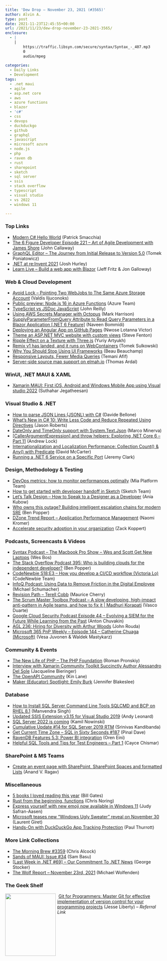 ```yaml
---
title: 'Dew Drop – November 23, 2021 (#3565)'
author: Alvin A.
type: post
date: 2021-11-23T12:45:55+00:00
url: /2021/11/23/dew-drop-november-23-2021-3565/
enclosure:
  - |
    |
        https://traffic.libsyn.com/secure/syntax/Syntax_-_407.mp3
        0
        audio/mpeg
        
categories:
  - Daily Links
  - Development
tags:
  - .net maui
  - agile
  - asp.net core
  - aws
  - azure functions
  - blazor
  - 'c#'
  - css
  - devops
  - duckduckgo
  - github
  - graphql
  - javascript
  - microsoft azure
  - node.js
  - php
  - raven db
  - rust
  - sharepoint
  - sketch
  - sql server
  - ssis
  - stack overflow
  - typescript
  - visual studio
  - vs 2022
  - windows 11

---
```

### <a name="top"></a>Top Links

  * <a href="https://blog.ndepend.com/modern-c-hello-world/" target="_blank" rel="noopener">Modern C# Hello World</a> (Patrick Smacchia)
  * <a href="https://6figuredev.com/podcast/episode-221-art-of-agile-development-with-james-shore/" target="_blank" rel="noopener">The 6 Figure Developer Episode 221 – Art of Agile Development with James Shore</a> (John Callaway)
  * <a href="https://davidwalsh.name/graphql-editor-the-journey-from-initial-release-to-version-5-0" target="_blank" rel="noopener">GraphQL Editor – The Journey from Initial Release to Version 5.0</a> (Tomek Poniatowicz)
  * <a href="https://aws.amazon.com/blogs/developer/net-at-reinvent-2021/" target="_blank" rel="noopener">.NET at re:Invent 2021</a> (Josh Hurley)
  * <a href="http://www.youtube.com/watch?v=GoRueoEv8NI" target="_blank" rel="noopener">Learn Live &#8211; Build a web app with Blazor</a> (Jeff Fritz & Jon Galloway)



### <a name="web"></a>Web & Cloud Development

  * <a href="https://www.getadigital.com/blog/avoid-lock---pointing-two-webjobs-to-the-same-azure-storage-account" target="_blank" rel="noopener">Avoid Lock &#8211; Pointing Two WebJobs to The Same Azure Storage Account</a> (Valdis Iljuconoks)
  * <a href="https://azure.microsoft.com/en-us/updates/public-preview-nodejs-16-in-azure-functions/?WT.mc_id=DOP-MVP-4025064" target="_blank" rel="noopener">Public preview: Node.js 16 in Azure Functions</a> (Azure Team)
  * <a href="https://blog.johnnyreilly.com/2021/11/22/typescript-vs-jsdoc-javascript" target="_blank" rel="noopener">TypeScript vs JSDoc JavaScript</a> (John Reilly)
  * <a href="https://octopus.com/blog/using-aws-secrets-manager-with-octopus" target="_blank" rel="noopener">Using AWS Secrets Manager with Octopus</a> (Mark Harrison)
  * <a href="https://www.learmoreseekmore.com/2021/11/supplyparameterfromquery-attribute-to-read-query-parameters-in-blazor-application-dotnet6-feature.html" target="_blank" rel="noopener">SupplyParameterFromQuery Attribute to Read Query Parameters in a Blazor Application [.NET 6 Feature]</a> (Naveen Bommidi)
  * <a href="https://www.telerik.com/blogs/deploying-angular-app-github-pages" target="_blank" rel="noopener">Deploying an Angular App on GitHub Pages</a> (Nwose Lotanna Victor)
  * <a href="https://www.stevefenton.co.uk/2021/11/theme-an-asp-net-mvc-website-with-custom-views/" target="_blank" rel="noopener">Theme an ASP.NET MVC website with custom views</a> (Steve Fenton)
  * <a href="https://tympanus.net/codrops/2021/11/22/ripple-effect-on-a-texture-with-three-js/" target="_blank" rel="noopener">Ripple Effect on a Texture with Three.js</a> (Yuriy Artyukh)
  * <a href="https://blog.stackblitz.com/posts/remix-runs-on-webcontainers/" target="_blank" rel="noopener">Remix v1 has landed, and it runs on WebContainers</a> (Tomek Sulkowski)
  * <a href="https://medium.com/nerd-for-tech/why-you-should-stop-using-ui-frameworks-9289f0569a57" target="_blank" rel="noopener">Why You Should Stop Using UI Frameworks</a> (Beau Beauchamp)
  * <a href="https://css-tricks.com/responsive-layouts-fewer-media-queries/" target="_blank" rel="noopener">Responsive Layouts, Fewer Media Queries</a> (Temani Afif)
  * <a href="https://blog.elmah.io/server-side-source-map-support-on-elmah-io/" target="_blank" rel="noopener">Server-side source map support on elmah.io</a> (Thomas Ardal)



### <a name="silverlight"></a>WinUI, .NET MAUI & XAML

  * <a href="https://www.msdevbuild.com/2021/11/First-Xamarin-MAUI-Mobile-App-Ios-android-windwos-visual-studio-2022.html" target="_blank" rel="noopener">Xamarin MAUI: First iOS, Android and Windows Mobile App using Visual studio 2022</a> (Suthahar Jegatheesan)



### <a name="dotnet"></a>Visual Studio & .NET

  * <a href="https://www.code4it.dev/blog/parse-jsonlines" target="_blank" rel="noopener">How to parse JSON Lines (JSONL) with C#</a> (Davide Bellone)
  * <a href="http://dontcodetired.com/blog/post/Whats-New-in-C-10-Write-Less-Code-and-Reduce-Repeated-Using-Directives" target="_blank" rel="noopener">What’s New in C# 10: Write Less Code and Reduce Repeated Using Directives</a> (Jason Roberts)
  * <a href="https://marcominerva.wordpress.com/2021/11/22/dateonly-and-timeonly-support-with-system-text-json/" target="_blank" rel="noopener">DateOnly and TimeOnly support with System.Text.Json</a> (Marco Minerva)
  * <a href="https://andrewlock.net/exploring-dotnet-6-part-11-callerargumentexpression-and-throw-helpers/" target="_blank" rel="noopener">[CallerArgumentExpression] and throw helpers: Exploring .NET Core 6 &#8211; Part 11</a> (Andrew Lock)
  * <a href="https://dotnettips.wordpress.com/2021/11/23/internationalization-and-localization-performance-collection-count-any-with-predicate/" target="_blank" rel="noopener">Internationalization and Localization Performance: Collection Count() & Any() with Predicate</a> (David McCarter)
  * <a href="https://jeremybytes.blogspot.com/2021/11/running-net-6-service-on-specific-port.html" target="_blank" rel="noopener">Running a .NET 6 Service on a Specific Port</a> (Jeremy Clark)



### <a name="design"></a>Design, Methodology & Testing

  * <a href="https://www.cncf.io/blog/2021/11/22/devops-metrics-how-to-monitor-performances-optimally/" target="_blank" rel="noopener">DevOps metrics: how to monitor performances optimally</a> (Mia Platform Team)
  * <a href="https://www.sketch.com/blog/2021/11/22/how-to-get-started-with-developer-handoff-in-sketch/" target="_blank" rel="noopener">How to get started with developer handoff in Sketch</a> (Sketch Team)
  * <a href="https://www.freecodecamp.org/news/how-to-speak-to-a-designer-as-a-developer-tech-talk/" target="_blank" rel="noopener">Let&#8217;s Talk Design – How to Speak to a Designer as a Developer</a> (Ania Kubow)
  * <a href="https://stackoverflow.blog/2021/11/22/who-owns-this-outage-building-intelligent-escalation-chains-for-modern-sre/" target="_blank" rel="noopener">Who owns this outage? Building intelligent escalation chains for modern SRE</a> (Ben Popper)
  * <a href="https://dzone.com/trendreports/application-performance-management-1" target="_blank" rel="noopener">DZone Trend Report &#8211; Application Performance Management</a> (Naomi Kromer)
  * <a href="https://github.blog/2021-11-22-accelerate-security-adoption-in-your-organization/" target="_blank" rel="noopener">Accelerate security adoption in your organization</a> (Zack Koppert)



### <a name="podcasts"></a>Podcasts, Screencasts & Videos

  * <a href="https://traffic.libsyn.com/secure/syntax/Syntax_-_407.mp3" target="_blank" rel="noopener">Syntax Podcast &#8211; The Macbook Pro Show &#8211; Wes and Scott Get New Laptops</a> (Wes Bos)
  * <a href="https://stackoverflow.blog/2021/11/23/podcast-395-gabe-monroy-digital-ocean-cloud/" target="_blank" rel="noopener">The Stack Overflow Podcast 395: Who is building clouds for the independent developer?</a> (Ben Popper)
  * <a href="https://www.codenewbie.org/podcast/how-you-develop-a-ci-cd-workflow" target="_blank" rel="noopener">CodeNewbie S18:E3 &#8211; How you develop a CI/CD workflow (Victoria Lo)</a> (CodeNewbie Team)
  * <a href="https://www.infoq.com/podcasts/remove-friction-using-data/?utm_campaign=infoq_content&utm_source=infoq&utm_medium=feed&utm_term=global" target="_blank" rel="noopener">InfoQ Podcast: Using Data to Remove Friction in the Digital Employee</a> (Michael Schumacher)
  * <a href="https://revisionpath.com/terell-cobb" target="_blank" rel="noopener">Revision Path &#8211; Terell Cobb</a> (Maurice Cherry)
  * <a href="https://scrummastertoolbox.libsyn.com/a-slow-developing-high-impact-anti-pattern-in-agile-teams-and-how-to-fix-it-madhuri-korapati" target="_blank" rel="noopener">The Scrum Master Toolbox Podcast &#8211; A slow developing, high-impact anti-pattern in Agile teams, and how to fix it | Madhuri Korapati</a> (Vasco Duarte)
  * <a href="https://cloudsecuritypodcast.libsyn.com/ep44-evolving-a-siem-for-the-future-while-learning-from-the-past" target="_blank" rel="noopener">Google Cloud Security Podcast Episode 44 &#8211; Evolving a SIEM for the Future While Learning from the Past</a> (Anton Chuvakin)
  * <a href="https://www.ageekleader.com/agl-236-hiring-for-diversity-with-arthur-woods/" target="_blank" rel="noopener">AGL 236: Hiring for Diversity with Arthur Woods</a> (John Rouda)
  * <a href="https://techcommunity.microsoft.com/t5/microsoft-365-pnp-blog/microsoft-365-pnp-weekly-episode-144-catherine-chuaga-microsoft/ba-p/2994387?WT.mc_id=DOP-MVP-4025064" target="_blank" rel="noopener">Microsoft 365 PnP Weekly &#8211; Episode 144 &#8211; Catherine Chuaga (Microsoft)</a> (Vesa Juvonen & Waldek Mastykarz)



### <a name="events"></a>Community & Events

  * <a href="https://blog.jetbrains.com/phpstorm/2021/11/the-php-foundation/" target="_blank" rel="noopener">The New Life of PHP – The PHP Foundation</a> (Roman Pronskiy)
  * <a href="https://www.syncfusion.com/blogs/post/interview-with-xamarin-community-toolkit-succinctly-author-alessandro-del-sole.aspx" target="_blank" rel="noopener">Interview with Xamarin Community Toolkit Succinctly Author Alessandro Del Sole</a> (Jacqueline Bieringer)
  * <a href="http://apievangelist.com/2021/11/22/the-openapi-community/" target="_blank" rel="noopener">The OpenAPI Community</a> (Kin Lane)
  * <a href="https://makezine.com/2021/11/23/maker-educator-spotlight-emily-burk/" target="_blank" rel="noopener">Maker (Educator) Spotlight: Emily Burk</a> (Jennifer Blakeslee)



### <a name="sql"></a>Database

  * <a href="https://www.mssqltips.com/sqlservertip/7036/install-sqlcmd-bcp-sql-server-redhat-linux/" target="_blank" rel="noopener">How to Install SQL Server Command Line Tools SQLCMD and BCP on RHEL 8.1</a> (Manvendra Singh)
  * <a href="https://andyleonard.blog/2021/11/updated-ssis-extension-v3-15-for-visual-studio-2019/" target="_blank" rel="noopener">Updated SSIS Extension v3.15 for Visual Studio 2019</a> (Andy Leonard)
  * <a href="https://www.sqlservercentral.com/blogs/sql-server-2022-is-coming" target="_blank" rel="noopener">SQL Server 2022 is coming</a> (Kamil Nowinski)
  * <a href="https://techcommunity.microsoft.com/t5/sql-server/cumulative-update-14-for-sql-server-2019-rtm/ba-p/2995162?WT.mc_id=DOP-MVP-4025064" target="_blank" rel="noopener">Cumulative Update #14 for SQL Server 2019 RTM</a> (Srinivas Kandibanda)
  * <a href="https://blog.sqlauthority.com/2021/11/23/get-current-time-zone-sql-in-sixty-seconds-187/?utm_source=rss&utm_medium=rss&utm_campaign=get-current-time-zone-sql-in-sixty-seconds-187" target="_blank" rel="noopener">Get Current Time Zone – SQL in Sixty Seconds #187</a> (Pinal Dave)
  * <a href="https://ayende.com/blog/195300-C/ravendb-features-5-3-power-bi-integration?Key=c924458e-39c3-4818-91e2-e10b5db01419" target="_blank" rel="noopener">RavenDB Features 5.3: Power BI integration</a> (Oren Eini)
  * <a href="https://techcommunity.microsoft.com/t5/testingspot-blog/helpful-sql-tools-and-tips-for-test-engineers-part-1/ba-p/2994183?WT.mc_id=DOP-MVP-4025064" target="_blank" rel="noopener">Helpful SQL Tools and Tips for Test Engineers &#8211; Part 1</a> (Cayce Chismar)



### <a name="sp"></a>SharePoint & MS Teams

  * <a href="https://techcommunity.microsoft.com/t5/microsoft-365-pnp-blog/create-an-event-page-with-sharepoint-sharepoint-spaces-and/ba-p/2994438?WT.mc_id=DOP-MVP-4025064" target="_blank" rel="noopener">Create an event page with SharePoint, SharePoint Spaces and formatted Lists</a> (Anand V. Ragav)



### <a name="misc"></a>Miscellaneous

  * <a href="https://www.gatesnotes.com/About-Bill-Gates/Holiday-Books-2021" target="_blank" rel="noopener">5 books I loved reading this year</a> (Bill Gates)
  * <a href="https://dev.to/azure/rust-from-the-beginning-functions-5gal" target="_blank" rel="noopener">Rust from the beginning, functions</a> (Chris Noring)
  * <a href="https://blogs.windows.com/windowsexperience/2021/11/22/express-yourself-with-new-emoji-now-available-in-windows-11/?WT.mc_id=WD-MVP-4025064" target="_blank" rel="noopener">Express yourself with new emoji now available in Windows 11</a> (Judy Safran-Aasen)
  * <a href="https://www.onmsft.com/news/microsoft-teases-new-windows-ugly-sweater-reveal-on-november-30" target="_blank" rel="noopener">Microsoft teases new &#8220;Windows Ugly Sweater&#8221; reveal on November 30</a> (Laurent Giret)
  * <a href="https://www.thurrott.com/cloud/259520/hands-on-with-duckduckgo-app-tracking-protection" target="_blank" rel="noopener">Hands-On with DuckDuckGo App Tracking Protection</a> (Paul Thurrott)



### <a name="links"></a>More Link Collections

  * <a href="https://blog.cwa.me.uk/2021/11/23/the-morning-brew-3359/" target="_blank" rel="noopener">The Morning Brew #3359</a> (Chris Alcock)
  * <a href="https://www.telerik.com/blogs/sands-maui-issue-34" target="_blank" rel="noopener">Sands of MAUI: Issue #34</a> (Sam Basu)
  * <a href="https://georgestocker.com/2021/11/22/last-week-in-net-69-our-commitment-to-net-news/" target="_blank" rel="noopener">[Last Week in .NET #69] – Our Commitment To .NET News</a> (George Stocker)
  * <a href="https://michael-wolfenden.github.io/2021/11/23/november-23rd-2021/" target="_blank" rel="noopener">The Wolf Report &#8211; November 23rd, 2021</a> (Michael Wolfenden)



### <a name="shelf"></a>The Geek Shelf

<a href="https://www.amazon.com/Git-Programmers-effective-implementation-programming/dp/1801075735/?tag=amavin-20" target="_blank" rel="noopener"><img loading="lazy" decoding="async" width="162" height="200" align="left" style="margin: 0px 5px 0px 0px; border: 0px currentcolor; border-image: none; float: left; display: inline; background-image: none;" src="https://m.media-amazon.com/images/I/61QzfKi8jYS._AC_UY218_.jpg" border="0" /></a>&nbsp;<a href="https://www.amazon.com/Git-Programmers-effective-implementation-programming/dp/1801075735/?tag=amavin-20" target="_blank" rel="noopener">Git for Programmers: Master Git for effective implementation of version control for your programming projects</a> (Jesse Liberty) _&#8211; Referral Link_